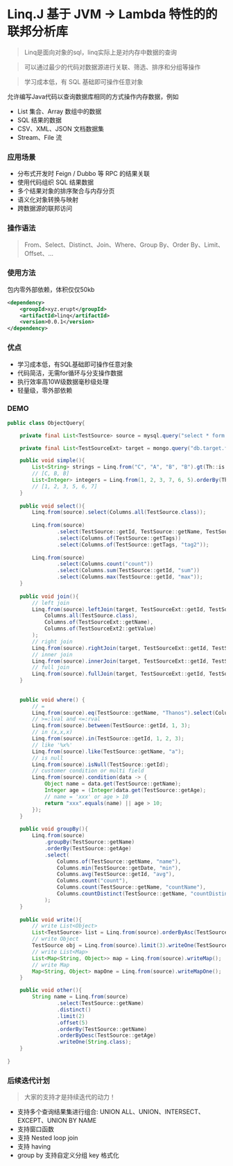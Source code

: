 # Linq.J 基于 JVM → Lambda 特性的的联邦分析库
> Linq是面向对象的sql，linq实际上是对内存中数据的查询

> 可以通过最少的代码对数据源进行关联、筛选、排序和分组等操作

> 学习成本低，有 SQL 基础即可操作任意对象

允许编写Java代码以查询数据库相同的方式操作内存数据，例如
- List 集合、Array 数组中的数据
- SQL 结果的数据
- CSV、XML、JSON 文档数据集
- Stream、File 流

### 应用场景
- 分布式开发时 Feign / Dubbo 等 RPC 的结果关联
- 使用代码组织 SQL 结果数据
- 多个结果对象的排序聚合与内存分页
- 语义化对象转换与映射
- 跨数据源的联邦访问

### 操作语法
> From、Select、Distinct、Join、Where、Group By、Order By、Limit、Offset、...

### 使用方法
包内零外部依赖，体积仅仅50kb
```xml
<dependency>
    <groupId>xyz.erupt</groupId>
    <artifactId>linq</artifactId>
    <version>0.0.1</version>
</dependency>
```

### 优点

- 学习成本低，有SQL基础即可操作任意对象
- 代码简洁，无需for循环与分支操作数据
- 执行效率高10W级数据毫秒级处理
- 轻量级，零外部依赖

### DEMO

```java
public class ObjectQuery{

    private final List<TestSource> source = mysql.query("select * form source");

    private final List<TestSourceExt> target = mongo.query("db.target.find()");

    public void simple(){
        List<String> strings = Linq.from("C", "A", "B", "B").gt(Th::is, "A").orderByDesc(Th::is).write(String.class);
        // [C, B, B]
        List<Integer> integers = Linq.from(1, 2, 3, 7, 6, 5).orderBy(Th::is).write(Integer.class);
        // [1, 2, 3, 5, 6, 7]
    }
    
    public void select(){
        Linq.from(source).select(Columns.all(TestSource.class));
        
        Linq.from(source)
                .select(TestSource::getId, TestSource::getName, TestSource::getDate)
                .select(Columns.of(TestSource::getTags))
                .select(Columns.of(TestSource::getTags, "tag2"));
        
        Linq.from(source)
                .select(Columns.count("count"))
                .select(Columns.sum(TestSource::getId, "sum"))
                .select(Columns.max(TestSource::getId, "max"));
    }
    
    public void join(){
        // left join
        Linq.from(source).leftJoin(target, TestSourceExt::getId, TestSource::getId).select(
            Columns.all(TestSource.class),
            Columns.of(TestSourceExt::getName),
            Columns.of(TestSourceExt2::getValue)
        );
        // right join
        Linq.from(source).rightJoin(target, TestSourceExt::getId, TestSource::getId);
        // inner join
        Linq.from(source).innerJoin(target, TestSourceExt::getId, TestSource::getId);
        // full join
        Linq.from(source).fullJoin(target, TestSourceExt::getId, TestSource::getId);
    }
    
    
    public void where() {
        // =
        Linq.from(source).eq(TestSource::getName, "Thanos").select(Columns.count(countAlias)).writeOne(Integer.class);
        // >=:lval and <=:rval
        Linq.from(source).between(TestSource::getId, 1, 3);
        // in (x,x,x)
        Linq.from(source).in(TestSource::getId, 1, 2, 3);
        // like '%x%'
        Linq.from(source).like(TestSource::getName, "a");
        // is null
        Linq.from(source).isNull(TestSource::getId);
        // customer condition or multi field
        Linq.from(source).condition(data -> {
            Object name = data.get(TestSource::getName);
            Integer age = (Integer)data.get(TestSource::getAge);
            // name = 'xxx' or age > 10
            return "xxx".equals(name) || age > 10;
        });
    }
    
    public void groupBy(){
        Linq.from(source)
            .groupBy(TestSource::getName)
            .orderBy(TestSource::getAge)
            .select(
                Columns.of(TestSource::getName, "name"),
                Columns.min(TestSource::getDate, "min"),
                Columns.avg(TestSource::getId, "avg"),
                Columns.count("count"),
                Columns.count(TestSource::getName, "countName"),
                Columns.countDistinct(TestSource::getName, "countDistinct")
            );
    }
    
    public void write(){
        // write List<Object>
        List<TestSource> list = Linq.from(source).orderByAsc(TestSource::getDate).write(TestSource.class);
        // write Object
        TestSource obj = Linq.from(source).limit(3).writeOne(TestSource.class);
        // write List<Map>
        List<Map<String, Object>> map = Linq.from(source).writeMap();
        // write Map
        Map<String, Object> mapOne = Linq.from(source).writeMapOne();
    }

    public void other(){
        String name = Linq.from(source)
                .select(TestSource::getName)
                .distinct()
                .limit(2)
                .offset(5)
                .orderBy(TestSource::getName)
                .orderByDesc(TestSource::getAge)
                .writeOne(String.class);
    }
    
}

```

### 后续迭代计划
> 大家的支持才是持续迭代的动力！

- 支持多个查询结果集进行组合: UNION ALL、UNION、INTERSECT、EXCEPT、UNION BY NAME
- 支持窗口函数
- 支持 Nested loop join
- 支持 having
- group by 支持自定义分组 key 格式化
